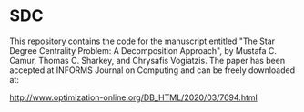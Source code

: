 # SDC
This repository contains the code for the manuscript entitled "The Star Degree Centrality Problem: A  Decomposition Approach", by Mustafa C. Camur,  Thomas C. Sharkey, and Chrysafis Vogiatzis. The paper has been accepted at INFORMS Journal on Computing and can be freely downloaded at:

http://www.optimization-online.org/DB_HTML/2020/03/7694.html
